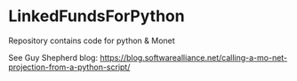 # LinkedFundsForPython
Repository contains code for python &amp; Monet

See Guy Shepherd blog:
https://blog.softwarealliance.net/calling-a-mo-net-projection-from-a-python-script/
